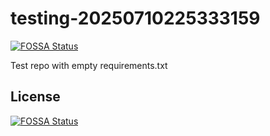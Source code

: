 # testing-20250710225333159
[![FOSSA Status](https://app.fossa.com/api/projects/git%2Bgithub.com%2Fkirogum%2Ftesting-20250710225333159.svg?type=shield)](https://app.fossa.com/projects/git%2Bgithub.com%2Fkirogum%2Ftesting-20250710225333159?ref=badge_shield)

Test repo with empty requirements.txt


## License
[![FOSSA Status](https://app.fossa.com/api/projects/git%2Bgithub.com%2Fkirogum%2Ftesting-20250710225333159.svg?type=large)](https://app.fossa.com/projects/git%2Bgithub.com%2Fkirogum%2Ftesting-20250710225333159?ref=badge_large)